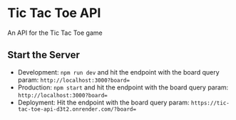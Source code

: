 # Tic Tac Toe API

An API for the Tic Tac Toe game

## Start the Server

- Development: `npm run dev` and hit the endpoint with the board query param: `http://localhost:3000?board=`
- Production: `npm start` and hit the endpoint with the board query param: `http://localhost:3000?board=`
- Deployment: Hit the endpoint with the board query param: `https://tic-tac-toe-api-d3t2.onrender.com/?board=`
